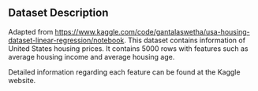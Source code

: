 ## Dataset Description

Adapted from https://www.kaggle.com/code/gantalaswetha/usa-housing-dataset-linear-regression/notebook. This dataset contains information of United States housing prices.
It contains 5000 rows with features such as average housing income and average housing age.

Detailed information regarding each feature can be found at the Kaggle website.
